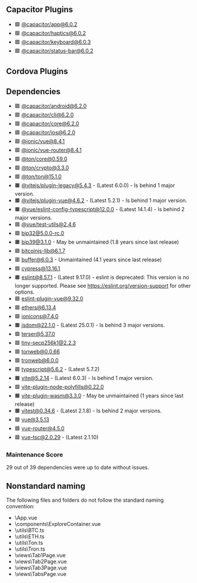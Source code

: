 ## Capacitor Plugins

- 🟩 [@capacitor/app@6.0.2](https://github.com/ionic-team/capacitor-plugins.git)
- 🟩 [@capacitor/haptics@6.0.2](https://github.com/ionic-team/capacitor-plugins.git)
- 🟩 [@capacitor/keyboard@6.0.3](https://github.com/ionic-team/capacitor-plugins.git)
- 🟩 [@capacitor/status-bar@6.0.2](https://github.com/ionic-team/capacitor-plugins.git)
## Cordova Plugins

## Dependencies

- 🟩 [@capacitor/android@6.2.0](https://github.com/ionic-team/capacitor.git)
- 🟩 [@capacitor/cli@6.2.0](https://github.com/ionic-team/capacitor.git)
- 🟩 [@capacitor/core@6.2.0](https://github.com/ionic-team/capacitor.git)
- 🟩 [@capacitor/ios@6.2.0](https://github.com/ionic-team/capacitor.git)
- 🟩 [@ionic/vue@8.4.1](https://github.com/ionic-team/ionic-framework.git)
- 🟩 [@ionic/vue-router@8.4.1](https://github.com/ionic-team/ionic-framework.git)
- 🟩 [@ton/core@0.59.0](https://github.com/ton-org/ton-core.git)
- 🟩 [@ton/crypto@3.3.0](https://github.com/ton-org/ton-crypto.git)
- 🟩 [@ton/ton@15.1.0](https://github.com/ton-org/ton.git)
- 🟧 [@vitejs/plugin-legacy@5.4.3](https://github.com/vitejs/vite.git) - (Latest 6.0.0) - Is behind 1 major version.
- 🟧 [@vitejs/plugin-vue@4.6.2](https://github.com/vitejs/vite-plugin-vue.git) - (Latest 5.2.1) - Is behind 1 major version.
- 🟧 [@vue/eslint-config-typescript@12.0.0](https://github.com/vuejs/eslint-config-typescript.git) - (Latest 14.1.4) - Is behind 2 major versions.
- 🟩 [@vue/test-utils@2.4.6](https://github.com/vuejs/test-utils.git)
- 🟩 [bip32@5.0.0-rc.0](https://github.com/bitcoinjs/bip32.git)
- 🟧 [bip39@3.1.0](https://github.com/bitcoinjs/bip39.git) - May be unmaintained (1.8 years since last release)
- 🟩 [bitcoinjs-lib@6.1.7](https://github.com/bitcoinjs/bitcoinjs-lib.git)
- 🟥 [buffer@6.0.3](https://github.com/feross/buffer.git) - Unmaintained (4.1 years since last release)
- 🟩 [cypress@13.16.1](https://github.com/cypress-io/cypress.git)
- 🟧 [eslint@8.57.1](https://github.com/eslint/eslint.git) - (Latest 9.17.0) - eslint is deprecated: This version is no longer supported. Please see https://eslint.org/version-support for other options.
- 🟩 [eslint-plugin-vue@9.32.0](https://github.com/vuejs/eslint-plugin-vue.git)
- 🟩 [ethers@6.13.4](https://github.com/ethers-io/ethers.js.git)
- 🟩 [ionicons@7.4.0](https://github.com/ionic-team/ionicons.git)
- 🟧 [jsdom@22.1.0](https://github.com/jsdom/jsdom.git) - (Latest 25.0.1) - Is behind 3 major versions.
- 🟩 [terser@5.37.0](https://github.com/terser/terser.git)
- 🟩 [tiny-secp256k1@2.2.3](https://github.com/bitcoinjs/tiny-secp256k1.git)
- 🟩 [tonweb@0.0.66](https://github.com/toncenter/tonweb.git)
- 🟩 [tronweb@6.0.0](https://github.com/tronprotocol/tronweb.git)
- 🟩 [typescript@5.6.2](https://github.com/microsoft/TypeScript.git) - (Latest 5.7.2)
- 🟧 [vite@5.2.14](https://github.com/vitejs/vite.git) - (Latest 6.0.3) - Is behind 1 major version.
- 🟩 [vite-plugin-node-polyfills@0.22.0](https://github.com/davidmyersdev/vite-plugin-node-polyfills.git)
- 🟧 [vite-plugin-wasm@3.3.0](https://github.com/Menci/vite-plugin-wasm.git) - May be unmaintained (1 years since last release)
- 🟧 [vitest@0.34.6](https://github.com/vitest-dev/vitest.git) - (Latest 2.1.8) - Is behind 2 major versions.
- 🟩 [vue@3.5.13](https://github.com/vuejs/core.git)
- 🟩 [vue-router@4.5.0](https://github.com/vuejs/router.git)
- 🟩 [vue-tsc@2.0.29](https://github.com/vuejs/language-tools.git) - (Latest 2.1.10)
### Maintenance Score
29 out of 39 dependencies were up to date without issues.



## Nonstandard naming
The following files and folders do not follow the standard naming convention:

- \App.vue
- \components\ExploreContainer.vue
- \utils\BTC.ts
- \utils\ETH.ts
- \utils\Ton.ts
- \utils\Tron.ts
- \views\Tab1Page.vue
- \views\Tab2Page.vue
- \views\Tab3Page.vue
- \views\TabsPage.vue
